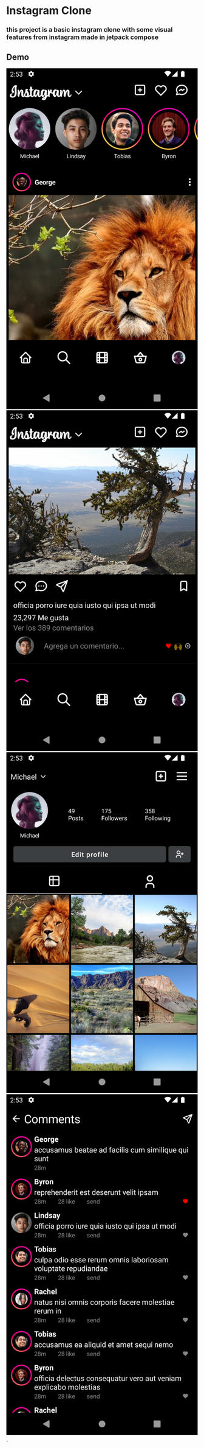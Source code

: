 # Instagram Clone

### this project is a basic instagram clone with some visual features from instagram made in jetpack compose

## Demo

![demo asset](md-assets/1.png)
![demo asset](md-assets/4.png)
![demo asset](md-assets/2.png)
![demo asset](md-assets/3.png).
